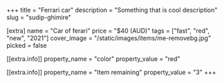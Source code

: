 +++
title = "Ferrari car"
description = "Something that is cool description"
slug = "sudip-ghimire"

[extra]
name = "Car of ferari"
price = "$40 (AUD)"
tags = ["fast", "red", "new", "2021"]
cover_image = "/static/images/items/me-removebg.jpg"
picked = false

[[extra.info]]
property_name = "color"
property_value = "red"

[[extra.info]]
property_name = "Item remaining"
property_value = "3"
+++
